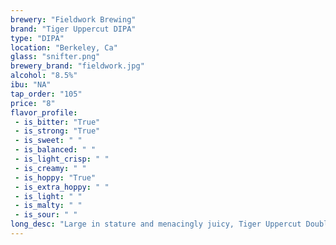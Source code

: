 ```yaml
---
brewery: "Fieldwork Brewing"
brand: "Tiger Uppercut DIPA"
type: "DIPA"
location: "Berkeley, Ca"
glass: "snifter.png"
brewery_brand: "fieldwork.jpg"
alcohol: "8.5%"
ibu: "NA"
tap_order: "105"
price: "8"
flavor_profile:
 - is_bitter: "True"
 - is_strong: "True"
 - is_sweet: " "
 - is_balanced: " "
 - is_light_crisp: " "
 - is_creamy: " "
 - is_hoppy: "True"
 - is_extra_hoppy: " "
 - is_light: " "
 - is_malty: " "
 - is_sour: " "
long_desc: "Large in stature and menacingly juicy, Tiger Uppercut Double IPA will artfully attack the senses like it has eight well-trained limbs. Jumping into the ring with some of our favorite hops; notes of cantaloupe and sweet peach waft through the air slowly morphing into an aroma of bright citrus and weed sorbet."
---
```

